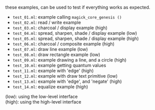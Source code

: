 these examples, can be used to test if everything works as expected.

- `test_01.ml`: example calling `magick_core_genesis ()`
- `test_02.ml`: read / write example
- `test_03.ml`: charcoal / display example (high)
- `test_04.ml`: spread, sharpen, shade / display example (low)
- `test_05.ml`: spread, sharpen, shade / display example (high)
- `test_06.ml`: charcoal / composite example (high)
- `test_07.ml`: draw line example (low)
- `test_08.ml`: draw rectangle example (low)
- `test_09.ml`: example drawing a line, and a circle (high)
- `test_10.ml`: example getting quantum values
- `test_11.ml`: example with 'edge' (high)
- `test_12.ml`: example with draw text primitive (low)
- `test_13.ml`: example with 'edge', and 'negate' (high)
- `test_14.ml`: equalize example (high)

(low): using the low-level interface  
(high): using the high-level interface
